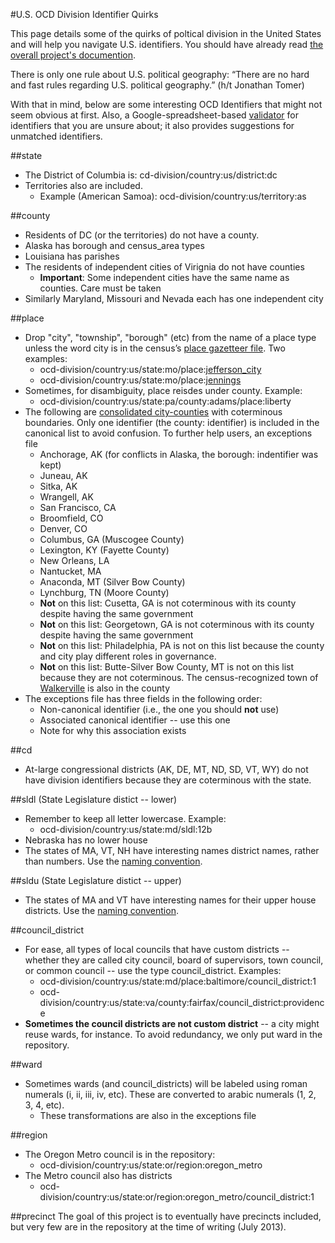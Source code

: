 #U.S. OCD Division Identifier Quirks

This page details some of the quirks of poltical division in the United States and will help you navigate U.S. identifiers. You should have already read [the overall project's documention](https://github.com/opencivicdata/ocd-division-ids/blob/master/README.md).

There is only one rule about U.S. political geography: “There are no hard and fast rules regarding U.S. political geography.” (h/t Jonathan Tomer)

With that in mind, below are some interesting OCD Identifiers that might not seem obvious at first. Also, a Google-spreadsheet-based [validator](https://docs.google.com/spreadsheet/ccc?key=0ApxTEufS6-DndE16N0J3d19zUHVMOVFsYU9vRHF3S2c&usp=sharing) for identifiers that you are unsure about; it also provides suggestions for unmatched identifiers.

##state

* The District of Columbia is: cd-division/country:us/district:dc
* Territories also are included.
	* Example (American Samoa): ocd-division/country:us/territory:as

##county
* Residents of DC (or the territories) do not have a county.
* Alaska has borough and census_area types
* Louisiana has parishes
* The residents of independent cities of Virignia do not have counties
	* **Important**: Some independent cities have the same name as counties. Care must be taken
* Similarly Maryland, Missouri and Nevada each has one independent city
	
##place
* Drop "city", "township", "borough" (etc) from the name of a place type unless the word city is in the census’s [place gazetteer file](http://www.census.gov/geo/maps-data/data/docs/gazetteer/Gaz_places_national.zip). Two examples:
	* ocd-division/country:us/state:mo/place:[jefferson_city](http://en.wikipedia.org/wiki/Jefferson_City,_Missouri)
	* ocd-division/country:us/state:mo/place:[jennings](http://en.wikipedia.org/wiki/Jennings,_MO)
* Sometimes, for disambiguity, place reisdes under county. Example:
	* ocd-division/country:us/state:pa/county:adams/place:liberty
* The following are [consolidated city-counties](https://en.wikipedia.org/wiki/Consolidated_city-county) with coterminous boundaries. Only one identifier (the county: identifier) is included in the canonical list to avoid confusion. To further help users, an exceptions file
	* Anchorage, AK (for conflicts in Alaska, the borough: indentifier was kept)
	* Juneau, AK
	* Sitka, AK
	* Wrangell, AK
	* San Francisco, CA
	* Broomfield, CO
	* Denver, CO
	* Columbus, GA (Muscogee County)
	* Lexington, KY (Fayette County)
	* New Orleans, LA
	* Nantucket, MA
	* Anaconda, MT (Silver Bow County)
	* Lynchburg, TN (Moore County)
	* **Not** on this list: Cusetta, GA is not coterminous with its county despite having the same government
	* **Not** on this list: Georgetown, GA is not coterminous with its county despite having the same government
	* **Not** on this list: Philadelphia, PA is not on this list because the county and city play different roles in governance.
	* **Not** on this list: Butte-Silver Bow County, MT is not on this list because they are not coterminous. The census-recognized town of [Walkerville](https://en.wikipedia.org/wiki/Walkerville,_Montana) is also in the county
* The exceptions file has three fields in the following order:
	* Non-canonical identifier (i.e., the one you should **not** use)
	* Associated canonical identifier -- use this one
	* Note for why this association exists

	
##cd

* At-large congressional districts (AK, DE, MT, ND, SD, VT, WY) do not have division identifiers because they are coterminous with the state.

##sldl (State Legislature distict -- lower)
* Remember to keep all letter lowercase. Example:
	* ocd-division/country:us/state:md/sldl:12b
* Nebraska has no lower house
* The states of MA, VT, NH have interesting names district names, rather than numbers. Use the [naming convention](https://github.com/opencivicdata/ocd-division-ids/blob/master/README.md).

##sldu (State Legislature distict -- upper)
* The states of MA and VT have interesting names for their upper house districts. Use the [naming convention](https://github.com/opencivicdata/ocd-division-ids/blob/master/README.md).

##council_district
* For ease, all types of local councils that have custom districts -- whether they are called city council, board of supervisors, town council, or common council -- use the type council_district. Examples:
	* ocd-division/country:us/state:md/place:baltimore/council_district:1
	* ocd-division/country:us/state:va/county:fairfax/council_district:providence
* **Sometimes the council districts are not custom district** -- a city might reuse wards, for instance. To avoid redundancy, we only put ward in the repository.

##ward
* Sometimes wards (and council_districts) will be labeled using roman numerals (i, ii, iii, iv, etc). These are converted to arabic numerals (1, 2, 3, 4, etc).
	* These transformations are also in the exceptions file

##region
* The Oregon Metro council is in the repository:
	* ocd-division/country:us/state:or/region:oregon_metro
* The Metro council also has districts
	* ocd-division/country:us/state:or/region:oregon_metro/council_district:1

##precinct
The goal of this project is to eventually have precincts included, but very few are in the repository at the time of writing (July 2013).

